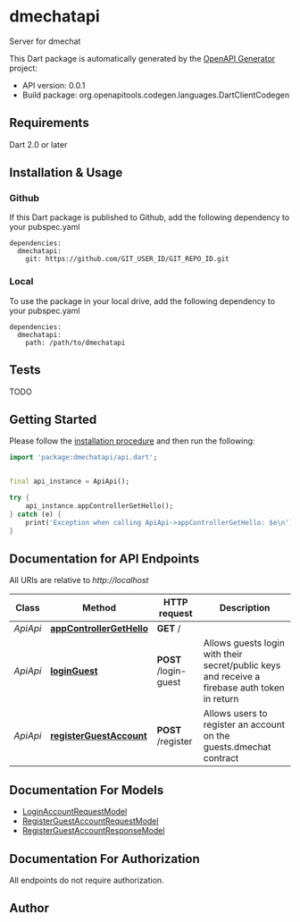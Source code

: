 # dmechatapi
Server for dmechat

This Dart package is automatically generated by the [OpenAPI Generator](https://openapi-generator.tech) project:

- API version: 0.0.1
- Build package: org.openapitools.codegen.languages.DartClientCodegen

## Requirements

Dart 2.0 or later

## Installation & Usage

### Github
If this Dart package is published to Github, add the following dependency to your pubspec.yaml
```
dependencies:
  dmechatapi:
    git: https://github.com/GIT_USER_ID/GIT_REPO_ID.git
```

### Local
To use the package in your local drive, add the following dependency to your pubspec.yaml
```
dependencies:
  dmechatapi:
    path: /path/to/dmechatapi
```

## Tests

TODO

## Getting Started

Please follow the [installation procedure](#installation--usage) and then run the following:

```dart
import 'package:dmechatapi/api.dart';


final api_instance = ApiApi();

try {
    api_instance.appControllerGetHello();
} catch (e) {
    print('Exception when calling ApiApi->appControllerGetHello: $e\n');
}

```

## Documentation for API Endpoints

All URIs are relative to *http://localhost*

Class | Method | HTTP request | Description
------------ | ------------- | ------------- | -------------
*ApiApi* | [**appControllerGetHello**](doc//ApiApi.md#appcontrollergethello) | **GET** / | 
*ApiApi* | [**loginGuest**](doc//ApiApi.md#loginguest) | **POST** /login-guest | Allows guests login with their secret/public keys and receive a firebase auth token in return
*ApiApi* | [**registerGuestAccount**](doc//ApiApi.md#registerguestaccount) | **POST** /register | Allows users to register an account on the guests.dmechat contract


## Documentation For Models

 - [LoginAccountRequestModel](doc//LoginAccountRequestModel.md)
 - [RegisterGuestAccountRequestModel](doc//RegisterGuestAccountRequestModel.md)
 - [RegisterGuestAccountResponseModel](doc//RegisterGuestAccountResponseModel.md)


## Documentation For Authorization

 All endpoints do not require authorization.


## Author




